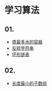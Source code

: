 # 学习算法

## 01.
- [盛最多水的容器](./note/盛最多水的容器.md)
- [反转字符串](./note/反转字符串.md)
- [环形链表](https://leetcode-cn.com/problems/linked-list-cycle/)

## 02.
- [长度最小的子数组](./note/长度最小的子数组.md)







